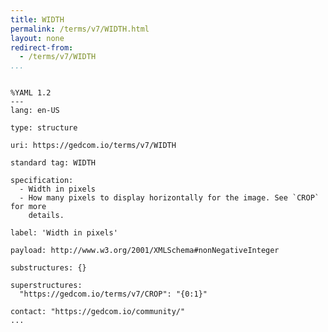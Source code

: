 ```yaml
---
title: WIDTH
permalink: /terms/v7/WIDTH.html
layout: none
redirect-from:
  - /terms/v7/WIDTH
...
```


```

%YAML 1.2
---
lang: en-US

type: structure

uri: https://gedcom.io/terms/v7/WIDTH

standard tag: WIDTH

specification:
  - Width in pixels
  - How many pixels to display horizontally for the image. See `CROP` for more
    details.

label: 'Width in pixels'

payload: http://www.w3.org/2001/XMLSchema#nonNegativeInteger

substructures: {}

superstructures:
  "https://gedcom.io/terms/v7/CROP": "{0:1}"

contact: "https://gedcom.io/community/"
...

```
